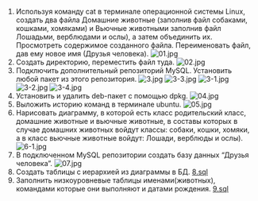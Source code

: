 1. Используя команду cat в терминале операционной системы Linux, создать два файла Домашние животные (заполнив файл 
собаками, кошками, хомяками) и Вьючные животными заполнив файл Лошадьми, верблюдами и ослы), а затем объединить их. 
Просмотреть содержимое созданного файла. Переименовать файл, дав ему новое имя (Друзья человека).
![01.jpg](Images%2F01.jpg)
2. Создать директорию, переместить файл туда.
![02.jpg](Images%2F02.jpg)
3. Подключить дополнительный репозиторий MySQL. Установить любой пакет из этого репозитория.
![3.jpg](Images%2F3.jpg)
![3-3.jpg](Images%2F3-3.jpg)
![3-1.jpg](Images%2F3-1.jpg)
![3-2.jpg](Images%2F3-2.jpg)
![3-4.jpg](Images%2F3-4.jpg)
4. Установить и удалить deb-пакет с помощью dpkg.
![04.jpg](Images%2F04.jpg)
5. Выложить историю команд в терминале ubuntu.
![05.jpg](Images%2F05.jpg)
6. Нарисовать диаграмму, в которой есть класс родительский класс, домашние животные и вьючные животные, в составы
которых в случае домашних животных войдут классы: собаки, кошки, хомяки, а в класс вьючные животные войдут: Лошади, 
верблюды и ослы).
![6-1.jpg](Images%2F6-1.jpg)
7. В подключенном MySQL репозитории создать базу данных “Друзья человека”.
![07.jpg](Images%2F07.jpg)
8. Создать таблицы с иерархией из диаграммы в БД.
[8.sql](..%2F..%2F..%2F..%2F..%2FDocuments%2F8.sql)
9. Заполнить низкоуровневые таблицы именами(животных), командами которые они выполняют и датами рождения.
[9.sql](..%2F..%2F..%2F..%2F..%2FDocuments%2F9.sql)